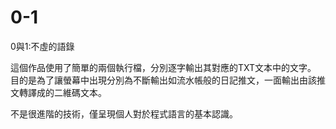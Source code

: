 # 0-1
0與1:不虛的語錄

這個作品使用了簡單的兩個執行檔，分別逐字輸出其對應的TXT文本中的文字。
目的是為了讓螢幕中出現分別為不斷輸出如流水帳般的日記推文，一面輸出由該推文轉譯成的二維碼文本。

不是很進階的技術，僅呈現個人對於程式語言的基本認識。

